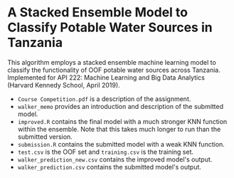# A Stacked Ensemble Model to Classify Potable Water Sources in Tanzania

This algorithm employs a stacked ensemble machine learning model to classify the functionality of OOF potable water sources across Tanzania. Implemented for API 222: Machine Learning and Big Data Analytics (Harvard Kennedy School, April 2019).

* `Course Competition.pdf` is a description of the assignment.
* `walker_memo` provides an introduction and description of the submitted model.
* `improved.R` contains the final model with a much stronger KNN function within the ensemble. Note that this takes much longer to run than the submitted version.
* `submission.R` contains the submitted model with a weak KNN function.
* `test.csv` is the OOF set and `training.csv` is the training set.
* `walker_prediction_new.csv` contains the improved model's output.
* `walker_prediction.csv` contains the submitted model's output.
